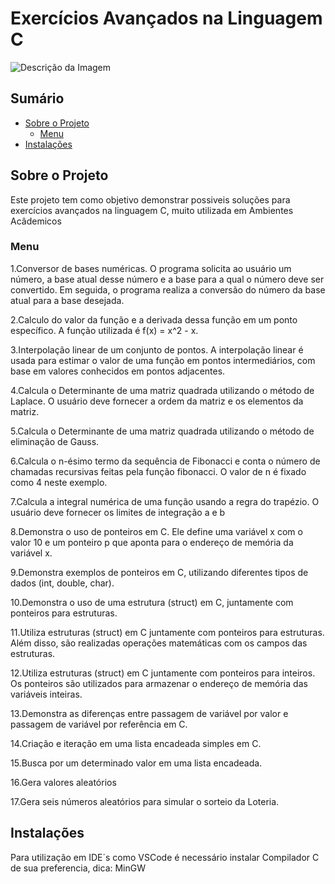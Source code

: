 # Exercícios Avançados na Linguagem C

![Descrição da Imagem](/images/c.png)

## Sumário

- [Sobre o Projeto](#sobre-o-projeto)
  - [Menu](#Menu)
- [Instalações](#instalacao)

## Sobre o Projeto

Este projeto tem como objetivo demonstrar possiveis soluções para exercícios avançados na linguagem C, muito utilizada em Ambientes Acâdemicos

### Menu

1.Conversor de bases numéricas. 
O programa solicita ao usuário um número, a base atual desse número e a base para a qual o número deve ser convertido. Em seguida, o programa realiza a conversão do número da base atual para a base desejada.

2.Calculo do valor da função e a derivada dessa função em um ponto específico. 
A função utilizada é f(x) = x^2 - x.

3.Interpolação linear de um conjunto de pontos. 
A interpolação linear é usada para estimar o valor de uma função em pontos intermediários, com base em valores conhecidos em pontos adjacentes.

4.Calcula o Determinante de uma matriz quadrada utilizando o método de Laplace. 
O usuário deve fornecer a ordem da matriz e os elementos da matriz.

5.Calcula o Determinante de uma matriz quadrada utilizando o método de eliminação de Gauss. 

6.Calcula o n-ésimo termo da sequência de Fibonacci e conta o número de chamadas recursivas feitas pela função fibonacci. 
O valor de n é fixado como 4 neste exemplo.

7.Calcula a integral numérica de uma função usando a regra do trapézio. 
O usuário deve fornecer os limites de integração a e b

8.Demonstra o uso de ponteiros em C. Ele define uma variável x com o valor 10 e um ponteiro p que aponta para o endereço de memória da variável x.

9.Demonstra exemplos de ponteiros em C, utilizando diferentes tipos de dados (int, double, char).

10.Demonstra o uso de uma estrutura (struct) em C, juntamente com ponteiros para estruturas.

11.Utiliza estruturas (struct) em C juntamente com ponteiros para estruturas. Além disso, são realizadas operações matemáticas com os campos das estruturas.

12.Utiliza estruturas (struct) em C juntamente com ponteiros para inteiros. Os ponteiros são utilizados para armazenar o endereço de memória das variáveis inteiras.

13.Demonstra as diferenças entre passagem de variável por valor e passagem de variável por referência em C.

14.Criação e iteração em uma lista encadeada simples em C.

15.Busca por um determinado valor em uma lista encadeada.

16.Gera valores aleatórios

17.Gera seis números aleatórios para simular o sorteio da Loteria.

## Instalações

Para utilização em IDE´s como VSCode é necessário instalar Compilador C de sua preferencia, dica: MinGW





